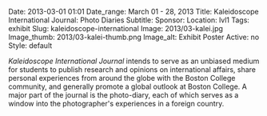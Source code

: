 Date: 2013-03-01 01:01 
Date_range: March 01 - 28, 2013
Title: Kaleidoscope International Journal: Photo Diaries 
Subtitle: 
Sponsor:
Location: lvl1
Tags: exhibit
Slug: kaleidoscope-international
Image: 2013/03-kalei.jpg
Image_thumb: 2013/03-kalei-thumb.png
Image_alt: Exhibit Poster
Active: no
Style: default

<em>Kaleidoscope International Journal</em> intends to serve as an   unbiased medium for students to publish research and opinions on   international affairs, share personal experiences from around the globe   with the Boston College community, and generally promote a global   outlook at Boston College. A major part of the journal is the   photo-diary, each of which serves as a window into the photographer's   experiences in a foreign country.

<!--

Active:
    Yes (will appear on Exhibit's homepage)
    No (will not appear on Exhibit's homepage, but will appear in archives)

Gallery locations: 
    Burns Library (burns)
    Theology and Ministry Library (tml)
    O'Neill Level One (lvl1)
    O'Neill Level Three (lvl3)
    O'Neill Reading Room (reading)
    O'Neill Reading Room Back Wall (backwall)
    O'Neill Lobby (lobby)
    History Dept, Stokes Hall (stokes)
    Bapst Exhibits (bapsts)
    Archived Bapst Exhibits (bapstsarchive)
  
Need spaces for:

  Virtual Exhibits (virtual)
  Tip O'Neill (tiponeill)

Style:
    Poster on left, text on right (default)
    Poster on right, text on left (right)
    Poster large, centered above text (middle_top)
    Poster large, centered below text (middle_down)

Add'l images
    <img src="/theme/img/exhibits/XXXX/201X/00-XXXX.png" alt="words" class="float_left">
    <img src="/theme/img/exhibits/XXXX/201X/00-XXXX.png" alt="words" class="float_right">
    <img src="/theme/img/exhibits/XXXX/201X/00-XXXX.png" alt="words" class="center">

-->

